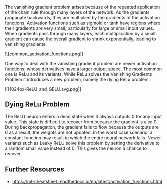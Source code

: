 The vanishing gradient problem arises because of the repeated application of the chain rule through many layers of the network. As the gradients propagate backwards, they are multiplied by the gradients of the activation functions. Activation functions such as sigmoid or tanh have regions where their gradients are very small, particularly for large or small input values. When gradients pass through many layers, each multiplication by a small gradient can cause the overall gradient to shrink exponentially, leading to vanishing gradients.

![[common_activation_functions.png]]

One way to deal with the vanishing gradient problem are newer activation functions, whose derivatives have a larger output space. The most common one is ReLu and its variants. While ReLu solves the Vanishing Gradients Problem it introduces a new problem, namely the dying ReLu problem.

![[1024px-ReLU_and_GELU.svg.png]]
## Dying ReLu Problem

The ReLU neuron enters a dead state when it always outputs $0$ for any input value. This state is difficult to recover from because the gradient is also $0$. During backpropagation, the gradient fails to flow because the outputs are $0$ as a result, the weights are not updated. In the worst case scenario, a constant function may result in which the entire neural network fails. 
Newer variants such as Leaky ReLU solve this problem by setting the derivative to a random small value instead of $0$. This gives the neuron a chance to recover.
## Further Resources

- https://ml-cheatsheet.readthedocs.io/en/latest/activation_functions.html